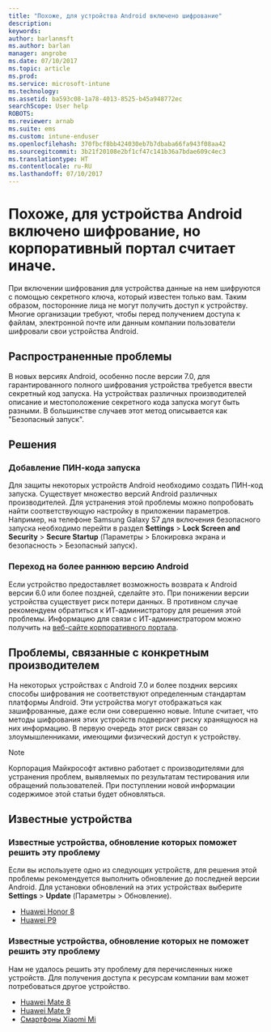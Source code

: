 ```yaml
---
title: "Похоже, для устройства Android включено шифрование"
description: 
keywords: 
author: barlanmsft
ms.author: barlan
manager: angrobe
ms.date: 07/10/2017
ms.topic: article
ms.prod: 
ms.service: microsoft-intune
ms.technology: 
ms.assetid: ba593c08-1a78-4013-8525-b45a948772ec
searchScope: User help
ROBOTS: 
ms.reviewer: arnab
ms.suite: ems
ms.custom: intune-enduser
ms.openlocfilehash: 370fbcf8bb424030eb7b7dbaba66fa943f08aa42
ms.sourcegitcommit: 3b21f20108e2bf1cf47c141b36a7bdae609c4ec3
ms.translationtype: HT
ms.contentlocale: ru-RU
ms.lasthandoff: 07/10/2017
---
```

# <a name="your-android-device-seems-to-be-encrypted-but-company-portal-says-otherwise"></a>Похоже, для устройства Android включено шифрование, но корпоративный портал считает иначе.

При включении шифрования для устройства данные на нем шифруются с помощью секретного ключа, который известен только вам. Таким образом, посторонние лица не могут получить доступ к устройству. Многие организации требуют, чтобы перед получением доступа к файлам, электронной почте или данным компании пользователи шифровали свои устройства Android.

## <a name="common-issues"></a>Распространенные проблемы

В новых версиях Android, особенно после версии 7.0, для гарантированного полного шифрования устройства требуется ввести секретный код запуска. На устройствах различных производителей описание и местоположение секретного кода запуска могут быть разными. В большинстве случаев этот метод описывается как "Безопасный запуск". 

## <a name="solutions"></a>Решения

### <a name="add-a-startup-pin"></a>Добавление ПИН-кода запуска

Для защиты некоторых устройств Android необходимо создать ПИН-код запуска. Существует множество версий Android различных производителей. Для устранения этой проблемы можно попробовать найти соответствующую настройку в приложении параметров. Например, на телефоне Samsung Galaxy S7 для включения безопасного запуска необходимо перейти в раздел **Settings** > **Lock Screen and Security** > **Secure Startup** (Параметры > Блокировка экрана и безопасность > Безопасный запуск).  

### <a name="downgrade-your-version-of-android"></a>Переход на более раннюю версию Android

Если устройство предоставляет возможность возврата к Android версии 6.0 или более поздней, сделайте это. При понижении версии устройства существует риск потери данных. В противном случае рекомендуем обратиться к ИТ-администратору для решения этой проблемы. Информацию для связи с ИТ-администратором можно получить на [веб-сайте корпоративного портала](http://portal.manage.microsoft.com).

## <a name="specific-manufacturer-issues"></a>Проблемы, связанные с конкретным производителем

На некоторых устройствах с Android 7.0 и более поздних версиях способы шифрования не соответствуют определенным стандартам платформы Android. Эти устройства могут отображаться как зашифрованные, даже если они совершенно новые. Intune считает, что методы шифрования этих устройств подвергают риску хранящуюся на них информацию. В первую очередь этот риск связан со злоумышленниками, имеющими физический доступ к устройству.

> [!Note]
> Корпорация Майкрософт активно работает с производителями для устранения проблем, выявляемых по результатам тестирования или обращений пользователей. При поступлении новой информации содержимое этой статьи будет обновляться. 

## <a name="known-devices"></a>Известные устройства

### <a name="known-devices-that-can-be-updated-to-fix-this-issue"></a>Известные устройства, обновление которых поможет решить эту проблему

Если вы используете одно из следующих устройств, для решения этой проблемы рекомендуется выполнить обновление до последней версии Android. Для установки обновлений на этих устройствах выберите **Settings** > **Update** (Параметры > Обновление). 

- [Huawei Honor 8](http://consumer.huawei.com/en/support/mobile-phones/honor8_en-sup.htm)
- [Huawei P9](http://consumer.huawei.com/mobile-phones/p9/index.html)

### <a name="known-devices-that-currently-cannot-be-updated-to-fix-this-issue"></a>Известные устройства, обновление которых не поможет решить эту проблему

Нам не удалось решить эту проблему для перечисленных ниже устройств. Для получения доступа к ресурсам компании вам может потребоваться другое устройство. 

- [Huawei Mate 8](http://consumer.huawei.com/en/mobile-phones/mate8/index.htm)
- [Huawei Mate 9](http://consumer.huawei.com/en/phones/mate9/)
- [Смартфоны Xiaomi Mi](https://xiaomi-mi.com/mi-smartphones/)
